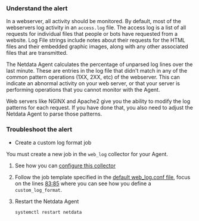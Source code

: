 ### Understand the alert

In a webserver, all activity should be monitored. By default, most of the webservers log activity in an `access.log` file. The access log is a list of all requests for individual files that people or bots have requested from a website. Log File strings include notes about their requests for the HTML files and their embedded graphic images, along with any other associated files that are transmitted.

The Netdata Agent calculates the percentage of unparsed log lines over the last minute. These are entries in the log file that didn't match in any of the common pattern operations (1XX, 2XX, etc) of the webserver. This can indicate an abnormal activity on your web server, or that your server is performing operations that you cannot monitor with the Agent.

Web servers like NGINX and Apache2 give you the ability to modify the log patterns for each request. If you have done that, you also need to adjust the Netdata Agent to parse those patterns.

### Troubleshoot the alert

- Create a custom log format job

You must create a new job in the `web_log` collector for your Agent.

1. See how you can [configure this collector](https://learn.netdata.cloud/docs/agent/collectors/python.d.plugin/web_log#configuration)

2. Follow the job template specified in the [default web_log.conf file](https://github.com/netdata/netdata/blob/master/src/collectors/python.d.plugin/web_log/web_log.conf#L53-L86), focus on the lines [83:85](https://github.com/netdata/netdata/blob/e6d9fbc4a53f1d35363e9b342231bb11627bafbd/collectors/python.d.plugin/web_log/web_log.conf#L83-L85) where you can see how you define a `custom_log_format`.

3. Restart the Netdata Agent
   ```
   systemctl restart netdata
   ```



